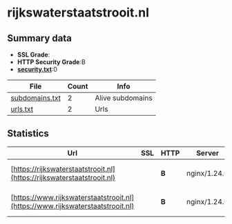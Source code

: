 

# rijkswaterstaatstrooit.nl
## Summary data


 - **SSL Grade**:
 - **HTTP Security Grade**:B
 - **[security.txt](https://www.digitaleoverheid.nl/nieuws/standaard-security-txt-nu-verplicht-voor-overheid/)**:0


| File       | Count | Info |
|------------|-------|------|
|[subdomains.txt](/data/rijkswaterstaatstrooit.nl/subdomains.txt)|2|Alive subdomains|
|[urls.txt](/data/rijkswaterstaatstrooit.nl/urls.txt)|2|Urls|


## Statistics


| Url | SSL | HTTP | Server | Cookie | HSTS | CORS | CTO | CSP | XFO | XXP | RP |FP| Tech |Title |
|--------|-------|-------|------|------|------|------|------|------|------|------|------|------|------|------|
|[https://rijkswaterstaatstrooit.nl](https://rijkswaterstaatstrooit.nl)| | **B**|nginx/1.24.0| |:white_check_mark: | | | | :white_check_mark: | | :white_check_mark: | |HSTS Nginx:1.24.0 Varnish:6.0|Strooikaart | Ri...|
|[https://www.rijkswaterstaatstrooit.nl](https://www.rijkswaterstaatstrooit.nl)| | **B**|nginx/1.24.0| |:white_check_mark: | | | | :white_check_mark: | | :white_check_mark: | |HSTS Nginx:1.24.0 Varnish|Strooikaart | Ri...|


